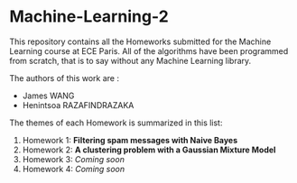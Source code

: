 # Machine-Learning-2



This repository contains all the Homeworks submitted for the Machine Learning course at ECE Paris. All of the algorithms have been programmed from scratch, that is to say without any Machine Learning library.

The authors of this work are :

- James WANG
- Henintsoa RAZAFINDRAZAKA



The themes of each Homework is summarized in this list:

1. Homework 1: **Filtering spam messages with Naive Bayes**
2. Homework 2: **A clustering problem with a Gaussian Mixture Model**
3. Homework 3: *Coming soon*
4. Homework 4: *Coming soon*

